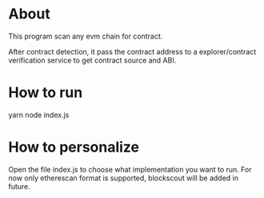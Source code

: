 # About

This program scan any evm chain for contract.

After contract detection, 
it pass the contract address to a explorer/contract 
verification service to get contract source and ABI. 

# How to run

yarn
node index.js

# How to personalize

Open the file index.js to choose what implementation you want to run.
For now only etherescan format is supported, blockscout will be added
in future.
